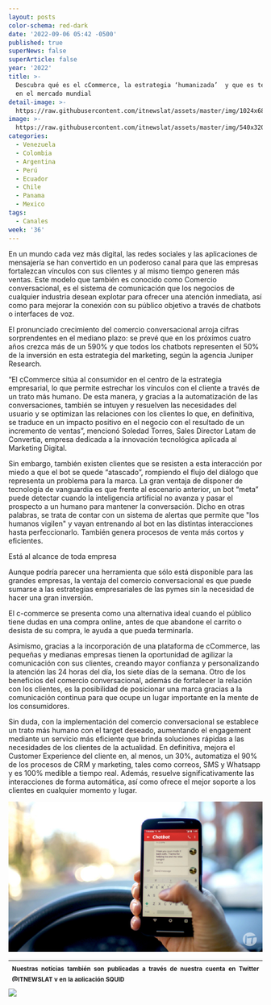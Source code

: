 ```yaml
---
layout: posts
color-schema: red-dark
date: '2022-09-06 05:42 -0500'
published: true
superNews: false
superArticle: false
year: '2022'
title: >-
  Descubra qué es el cCommerce, la estrategia ‘humanizada’  y que es tendencia
  en el mercado mundial
detail-image: >-
  https://raw.githubusercontent.com/itnewslat/assets/master/img/1024x680/cel-chatbot-g.jpg
image: >-
  https://raw.githubusercontent.com/itnewslat/assets/master/img/540x320/cel-chatbot-p.jpg
categories:
  - Venezuela
  - Colombia
  - Argentina
  - Perú
  - Ecuador
  - Chile
  - Panama
  - Mexico
tags:
  - Canales
week: '36'
---
```

En un mundo cada vez más digital, las redes sociales y las aplicaciones de mensajería se han convertido en un poderoso canal para que las empresas fortalezcan vínculos con sus clientes y al mismo tiempo generen más ventas. Este modelo que también es conocido como Comercio conversacional, es el sistema de comunicación que los negocios de cualquier industria desean explotar para ofrecer una atención inmediata, así como para mejorar la conexión con su público objetivo a través de chatbots o interfaces de voz.
 
El pronunciado crecimiento del comercio conversacional arroja cifras sorprendentes en el mediano plazo: se prevé que en los próximos cuatro años crezca más de un 590% y que todos los chatbots representen el 50% de la inversión en esta estrategia del marketing, según la agencia Juniper Research.
 
“El cCommerce sitúa al consumidor en el centro de la estrategia empresarial, lo que permite estrechar los vínculos con el cliente a través de un trato más humano. De esta manera, y gracias a la automatización de las conversaciones, también se intuyen y resuelven las necesidades del usuario y se optimizan las relaciones con los clientes lo que, en definitiva, se traduce en un impacto positivo en el negocio con el resultado de un incremento de ventas”, mencionó Soledad Torres, Sales Director Latam de Convertia, empresa dedicada a la innovación tecnológica aplicada al Marketing Digital.
 
Sin embargo, también existen clientes que se resisten a esta interacción por miedo a que el bot se quede “atascado”, rompiendo el flujo del diálogo que representa un problema para la marca. La gran ventaja de disponer de
tecnología de vanguardia es que frente al escenario anterior, un bot “meta” puede detectar cuando la inteligencia artificial no avanza y pasar el prospecto a un humano para mantener la conversación. Dicho en otras palabras, se trata de contar con un sistema de alertas que permite que "los humanos vigilen" y vayan entrenando al bot en las distintas interacciones hasta perfeccionarlo. También genera procesos de venta más cortos y eficientes.
 
Está al alcance de toda empresa
 
Aunque podría parecer una herramienta que sólo está disponible para las grandes empresas, la ventaja del comercio conversacional es que puede sumarse a las estrategias empresariales de las pymes sin la necesidad de hacer una gran inversión.
 
El c-commerce se presenta como una alternativa ideal cuando el público tiene dudas en una compra online, antes de que abandone el carrito o desista de su compra, le ayuda a que pueda terminarla.
 
Asimismo, gracias a la incorporación de una plataforma de cCommerce, las pequeñas y medianas empresas tienen la oportunidad de agilizar la comunicación con sus clientes, creando mayor confianza y personalizando la atención las 24 horas del día, los siete días de la semana. Otro de los beneficios del comercio conversacional, además de fortalecer la relación con los clientes, es la posibilidad de posicionar una marca gracias a la comunicación continua para que ocupe un lugar importante en la mente de los consumidores.
 
Sin duda, con la implementación del comercio conversacional se establece un trato más humano con el target deseado, aumentando el engagement mediante un servicio más eficiente que brinda soluciones rápidas a las necesidades de los clientes de la actualidad. En definitiva,  mejora el Customer Experience del cliente en, al menos, un 30%, automatiza el 90% de los procesos de CRM y marketing, tales como correos, SMS y Whatsapp y es 100% medible a tiempo real. Además, resuelve significativamente las interacciones de forma automática, así como ofrece el mejor soporte a los  clientes en cualquier momento y lugar.

![](https://raw.githubusercontent.com/itnewslat/assets/master/img/540x320/cel-chatbot-p.jpg)

<table style="height: 42px;" width="569">
<tbody>
<tr>
<td style="text-align: justify;"><sub><strong>Nuestras noticias también son publicadas a través de nuestra cuenta en Twitter <a href="https://twitter.com/itnewslat?lang=es">@ITNEWSLAT</a> y en la aplicación <a href="https://squidapp.co/en/">SQUID</a></strong></sub></td>
</tr>
</tbody>
</table>

<img src="https://tracker.metricool.com/c3po.jpg?hash=56f88a41e39ab42c063cc51676587a04"/>